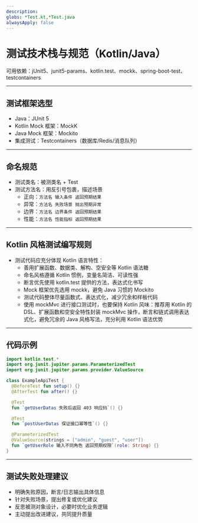 ```yaml
---
description: 
globs: *Test.kt,*Test.java
alwaysApply: false
---
```


# 测试技术栈与规范（Kotlin/Java）

可用依赖：jUnit5、junit5-params、kotlin.test、mockk、spring-boot-test、testcontainers

---

## 测试框架选型

- Java：JUnit 5
- Kotlin Mock 框架：MockK
- Java Mock 框架：Mockito
- 集成测试：Testcontainers（数据库/Redis/消息队列）

---

## 命名规范

- 测试类名：被测类名 + Test
- 测试方法名：用反引号包裹，描述场景
  - 正向：`方法名 输入条件 返回预期结果`
  - 异常：`方法名 失败场景 抛出预期异常`
  - 边界：`方法名 边界条件 返回预期结果`
  - 性能：`方法名 性能指标 返回预期结果`

---

## Kotlin 风格测试编写规则

- 测试代码应充分体现 Kotlin 语言特性：
  - 善用扩展函数、数据类、解构、空安全等 Kotlin 语法糖
  - 命名风格遵循 Kotlin 惯例，变量名简洁、可读性强
  - 断言优先使用 kotlin.test 提供的方法，表达式化书写
  - Mock 框架优先选用 mockk，避免 Java 习惯的 Mockito
  - 测试代码整体尽量函数式、表达式化，减少冗余和样板代码
  - 使用 mockMvc 进行接口测试时，也要保持 Kotlin 风味：推荐用 Kotlin 的 DSL、扩展函数和空安全特性封装 mockMvc 操作，断言和链式调用表达式化，避免冗余的 Java 风格写法，充分利用 Kotlin 语法优势

---

## 代码示例

```kotlin
import kotlin.test.*
import org.junit.jupiter.params.ParameterizedTest
import org.junit.jupiter.params.provider.ValueSource

class ExampleApiTest {
  @BeforeTest fun setup() {}
  @AfterTest fun after() {}

  @Test
  fun `getUserDatas 失败后返回 403 响应码`() {}

  @Test
  fun `postUserDatas 保证接口幂等性`() {}

  @ParameterizedTest
  @ValueSource(strings = ["admin", "guest", "user"])
  fun `getUserRole 输入不同角色 返回预期权限`(role: String) {}
}
```

---

## 测试失败处理建议

- 明确失败原因，断言/日志输出具体信息
- 针对失败场景，提出修复或优化建议
- 反思被测对象设计，必要时优化业务逻辑
- 主动提出改进建议，共同提升质量
